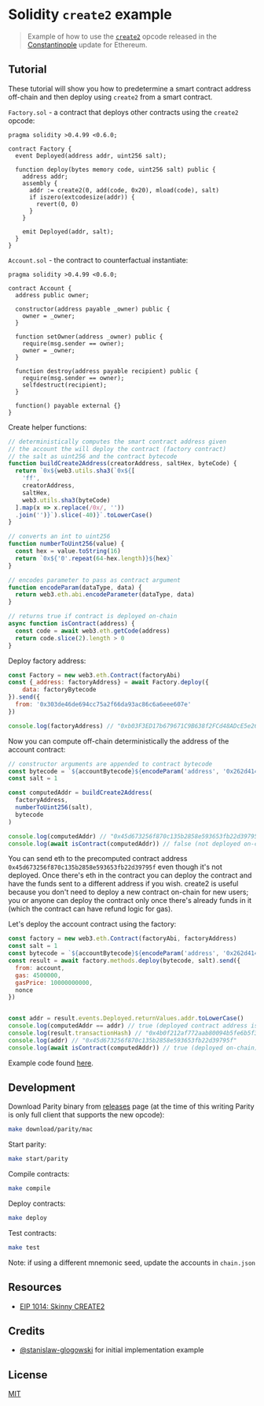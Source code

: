 # Solidity `create2` example

> Example of how to use the [`create2`](https://github.com/ethereum/EIPs/pull/1014) opcode released in the [Constantinople](https://github.com/paritytech/parity-ethereum/issues/8427) update for Ethereum.

## Tutorial

These tutorial will show you how to predetermine a smart contract address off-chain and then deploy using `create2` from a smart contract.

`Factory.sol` - a contract that deploys other contracts using the `create2` opcode:

```solidity
pragma solidity >0.4.99 <0.6.0;

contract Factory {
  event Deployed(address addr, uint256 salt);

  function deploy(bytes memory code, uint256 salt) public {
    address addr;
    assembly {
      addr := create2(0, add(code, 0x20), mload(code), salt)
      if iszero(extcodesize(addr)) {
        revert(0, 0)
      }
    }

    emit Deployed(addr, salt);
  }
}
```

`Account.sol` - the contract to counterfactual instantiate:

```solidity
pragma solidity >0.4.99 <0.6.0;

contract Account {
  address public owner;

  constructor(address payable _owner) public {
    owner = _owner;
  }

  function setOwner(address _owner) public {
    require(msg.sender == owner);
    owner = _owner;
  }

  function destroy(address payable recipient) public {
    require(msg.sender == owner);
    selfdestruct(recipient);
  }

  function() payable external {}
}
```

Create helper functions:

```js
// deterministically computes the smart contract address given
// the account the will deploy the contract (factory contract)
// the salt as uint256 and the contract bytecode
function buildCreate2Address(creatorAddress, saltHex, byteCode) {
  return `0x${web3.utils.sha3(`0x${[
    'ff',
    creatorAddress,
    saltHex,
    web3.utils.sha3(byteCode)
  ].map(x => x.replace(/0x/, ''))
  .join('')}`).slice(-40)}`.toLowerCase()
}

// converts an int to uint256
function numberToUint256(value) {
  const hex = value.toString(16)
  return `0x${'0'.repeat(64-hex.length)}${hex}`
}

// encodes parameter to pass as contract argument
function encodeParam(dataType, data) {
  return web3.eth.abi.encodeParameter(dataType, data)
}

// returns true if contract is deployed on-chain
async function isContract(address) {
  const code = await web3.eth.getCode(address)
  return code.slice(2).length > 0
}
```

Deploy factory address:

```js
const Factory = new web3.eth.Contract(factoryAbi)
const {_address: factoryAddress} = await Factory.deploy({
    data: factoryBytecode
}).send({
  from: '0x303de46de694cc75a2f66da93ac86c6a6eee607e'
})

console.log(factoryAddress) // "0xb03F3ED17b679671C9B638f2FCd48ADcE5e26d0e"
```

Now you can compute off-chain deterministically the address of the account contract:

```js
// constructor arguments are appended to contract bytecode
const bytecode = `${accountBytecode}${encodeParam('address', '0x262d41499c802decd532fd65d991e477a068e132').slice(2)}`
const salt = 1

const computedAddr = buildCreate2Address(
  factoryAddress,
  numberToUint256(salt),
  bytecode
)

console.log(computedAddr) // "0x45d673256f870c135b2858e593653fb22d39795f"
console.log(await isContract(computedAddr)) // false (not deployed on-chain)
```

You can send eth to the precomputed contract address `0x45d673256f870c135b2858e593653fb22d39795f` even though it's not deployed. Once there's eth in the contract you can deploy the contract and have the funds sent to a different address if you wish. create2 is useful because you don't need to deploy a new contract on-chain for new users; you or anyone can deploy the contract only once there's already funds in it (which the contract can have refund logic for gas).

Let's deploy the account contract using the factory:

```js
const factory = new web3.eth.Contract(factoryAbi, factoryAddress)
const salt = 1
const bytecode = `${accountBytecode}${encodeParam('address', '0x262d41499c802decd532fd65d991e477a068e132').slice(2)}`
const result = await factory.methods.deploy(bytecode, salt).send({
  from: account,
  gas: 4500000,
  gasPrice: 10000000000,
  nonce
})


const addr = result.events.Deployed.returnValues.addr.toLowerCase()
console.log(computedAddr == addr) // true (deployed contract address is the same as precomputed address)
console.log(result.transactionHash) // "0x4b0f212af772aab80094b5fe6b5f3f3c544c099d43ce3ca7343c63bbb0776de4"
console.log(addr) // "0x45d673256f870c135b2858e593653fb22d39795f"
console.log(await isContract(computedAddr)) // true (deployed on-chain)
```

Example code found [here](./test/).

## Development

Download Parity binary from [releases](https://github.com/paritytech/parity-ethereum/releases) page (at the time of this writing Parity is only full client that supports the new opcode):

```bash
make download/parity/mac
```

Start parity:

```bash
make start/parity
```

Compile contracts:

```bash
make compile
```

Deploy contracts:

```bash
make deploy
```

Test contracts:

```bash
make test
```

Note: if using a different mnemonic seed, update the accounts in `chain.json`

## Resources

- [EIP 1014: Skinny CREATE2](https://eips.ethereum.org/EIPS/eip-1014)

## Credits

- [@stanislaw-glogowski](https://github.com/stanislaw-glogowski/create2) for initial implementation example

## License

[MIT](LICENSE)
